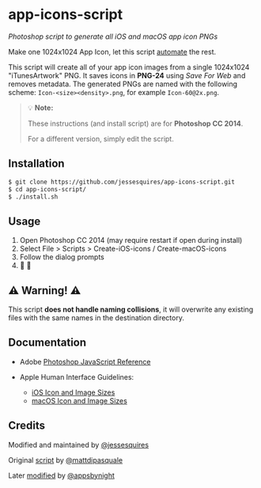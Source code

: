 # app-icons-script

*Photoshop script to generate all iOS and macOS app icon PNGs*

Make one 1024x1024 App Icon, let this script [automate](http://xkcd.com/1319/) the rest.

This script will create all of your app icon images from a single 1024x1024 "iTunesArtwork" PNG. It saves icons in **PNG-24** using *Save For Web* and removes metadata. The generated PNGs are named with the following scheme: `Icon-<size><density>.png`, for example `Icon-60@2x.png`.

> 💡 **Note:** 
>
> These instructions (and install script) are for **Photoshop CC 2014**. 
>
> For a different version, simply edit the script.

## Installation

```bash
$ git clone https://github.com/jessesquires/app-icons-script.git
$ cd app-icons-script/
$ ./install.sh
```

## Usage

1. Open Photoshop CC 2014 (may require restart if open during install)
2. Select File > Scripts > Create-iOS-icons / Create-macOS-icons
3. Follow the dialog prompts
4. :tada: :beer:

## :warning: Warning! :warning:

This script **does not handle naming collisions**, it will overwrite any existing files with the same names in the destination directory.

## Documentation

* Adobe [Photoshop JavaScript Reference](http://www.adobe.com/devnet/photoshop/scripting.html)

* Apple Human Interface Guidelines: 
    * [iOS Icon and Image Sizes](https://developer.apple.com/design/human-interface-guidelines/ios/icons-and-images/app-icon/)
    * [macOS Icon and Image Sizes](https://developer.apple.com/design/human-interface-guidelines/macos/icons-and-images/app-icon/)

## Credits

Modified and maintained by [@jessesquires](https://github.com/jessesquires)

Original [script](https://gist.github.com/mattdipasquale/711203) by [@mattdipasquale](https://github.com/mattdipasquale)

Later [modified](https://gist.github.com/appsbynight/3681050) by [@appsbynight](https://github.com/appsbynight)
